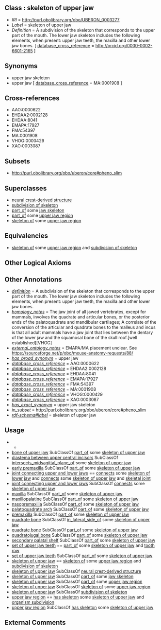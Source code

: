 
## Class : skeleton of upper jaw

 * *IRI* = http://purl.obolibrary.org/obo/UBERON_0003277
 * *Label* = skeleton of upper jaw
 * *Definition* = A subdivision of the skeleton that corresponds to the upper part of the mouth. The lower jaw skeleton includes the following elements, when present: upper jaw teeth, the maxilla and other lower jaw bones. [ [database_cross_reference](../../ef/oboInOwl#hasDbXref.md) = http://orcid.org/0000-0002-6601-2165 ]

## Synonyms

 * upper jaw skeleton
 * upper jaw [ [database_cross_reference](../../ef/oboInOwl#hasDbXref.md) = MA:0001908 ]

## Cross-references

 * AAO:0000622
 * EHDAA2:0002128
 * EHDAA:8041
 * EMAPA:17927
 * FMA:54397
 * MA:0001908
 * VHOG:0000429
 * XAO:0003087

## Subsets

 * http://purl.obolibrary.org/obo/uberon/core#pheno_slim

## Superclasses

 * [neural crest-derived structure](../../UBERON/13/UBERON_0010313.md)
 * [subdivision of skeleton](../../UBERON/12/UBERON_0010912.md)
 * [part_of](../../BFO/50/BFO_0000050.md) some [jaw skeleton](../../UBERON/08/UBERON_0001708.md)
 * [part_of](../../BFO/50/BFO_0000050.md) some [upper jaw region](../../UBERON/09/UBERON_0001709.md)
 * [skeleton of](../../RO/76/RO_0002576.md) some [upper jaw region](../../UBERON/09/UBERON_0001709.md)

## Equivalencies

 * [skeleton of](../../RO/76/RO_0002576.md) some [upper jaw region](../../UBERON/09/UBERON_0001709.md) and [subdivision of skeleton](../../UBERON/12/UBERON_0010912.md)

## Other Logical Axioms


## Other Annotations

 * *[definition](../../IAO/15/IAO_0000115.md)* = A subdivision of the skeleton that corresponds to the upper part of the mouth. The lower jaw skeleton includes the following elements, when present: upper jaw teeth, the maxilla and other lower jaw bones.
 * *[homology_notes](../../UBPROP/03/UBPROP_0000003.md)* = The jaw joint of all jawed vertebrates, except for mammals, involves the quadrate and articular bones, or the posterior ends of the palatoquadrate and mandibular cartilages; A correlate of the conversion of the articular and quadrate bones to the malleus and incus is that all adult mammals have a jaw joint that lies between the dentary of the lower jaw and the squamosal bone of the skull roof.[well established][VHOG]
 * *[external_ontology_notes](../../UBPROP/12/UBPROP_0000012.md)* = EMAPA/MA placement unclear. See https://sourceforge.net/p/obo/mouse-anatomy-requests/88/
 * *[has_broad_synonym](../../ym/oboInOwl#hasBroadSynonym.md)* = upper jaw
 * *[database_cross_reference](../../ef/oboInOwl#hasDbXref.md)* = AAO:0000622
 * *[database_cross_reference](../../ef/oboInOwl#hasDbXref.md)* = EHDAA2:0002128
 * *[database_cross_reference](../../ef/oboInOwl#hasDbXref.md)* = EHDAA:8041
 * *[database_cross_reference](../../ef/oboInOwl#hasDbXref.md)* = EMAPA:17927
 * *[database_cross_reference](../../ef/oboInOwl#hasDbXref.md)* = FMA:54397
 * *[database_cross_reference](../../ef/oboInOwl#hasDbXref.md)* = MA:0001908
 * *[database_cross_reference](../../ef/oboInOwl#hasDbXref.md)* = VHOG:0000429
 * *[database_cross_reference](../../ef/oboInOwl#hasDbXref.md)* = XAO:0003087
 * *[has_exact_synonym](../../ym/oboInOwl#hasExactSynonym.md)* = upper jaw skeleton
 * *[in_subset](../../et/oboInOwl#inSubset.md)* = http://purl.obolibrary.org/obo/uberon/core#pheno_slim
 * *[rdf-schema#label](../../el/rdf-schema#label.md)* = skeleton of upper jaw

## Usage

 * -
 * [bone of upper jaw](../../UBERON/97/UBERON_0011597.md) SubClassOf [part_of](../../BFO/50/BFO_0000050.md) some [skeleton of upper jaw](../../UBERON/77/UBERON_0003277.md)
 * [diastema between upper central incisors](../../UBERON/16/UBERON_0035116.md) SubClassOf [intersects_midsagittal_plane_of](../../BSPO/01/BSPO_0005001.md) some [skeleton of upper jaw](../../UBERON/77/UBERON_0003277.md)
 * [early premaxilla](../../UBERON/28/UBERON_0011628.md) SubClassOf [part_of](../../BFO/50/BFO_0000050.md) some [skeleton of upper jaw](../../UBERON/77/UBERON_0003277.md)
 * [joint connecting upper and lower jaws](../../UBERON/71/UBERON_0011171.md) == [connects](../../RO/76/RO_0002176.md) some [skeleton of lower jaw](../../UBERON/78/UBERON_0003278.md) and [connects](../../RO/76/RO_0002176.md) some [skeleton of upper jaw](../../UBERON/77/UBERON_0003277.md) and [skeletal joint](../../UBERON/82/UBERON_0000982.md)
 * [joint connecting upper and lower jaws](../../UBERON/71/UBERON_0011171.md) SubClassOf [connects](../../RO/76/RO_0002176.md) some [skeleton of upper jaw](../../UBERON/77/UBERON_0003277.md)
 * [maxilla](../../UBERON/97/UBERON_0002397.md) SubClassOf [part_of](../../BFO/50/BFO_0000050.md) some [skeleton of upper jaw](../../UBERON/77/UBERON_0003277.md)
 * [maxillopalatine](../../UBERON/88/UBERON_3000288.md) SubClassOf [part_of](../../BFO/50/BFO_0000050.md) some [skeleton of upper jaw](../../UBERON/77/UBERON_0003277.md)
 * [nasopremaxilla](../../UBERON/23/UBERON_3000323.md) SubClassOf [part_of](../../BFO/50/BFO_0000050.md) some [skeleton of upper jaw](../../UBERON/77/UBERON_0003277.md)
 * [palatoquadrate arch](../../UBERON/85/UBERON_0011085.md) SubClassOf [part_of](../../BFO/50/BFO_0000050.md) some [skeleton of upper jaw](../../UBERON/77/UBERON_0003277.md)
 * [premaxilla](../../UBERON/44/UBERON_0002244.md) SubClassOf [part_of](../../BFO/50/BFO_0000050.md) some [skeleton of upper jaw](../../UBERON/77/UBERON_0003277.md)
 * [quadrate bone](../../UBERON/97/UBERON_0006597.md) SubClassOf [in_lateral_side_of](../../BSPO/26/BSPO_0000126.md) some [skeleton of upper jaw](../../UBERON/77/UBERON_0003277.md)
 * [quadrate bone](../../UBERON/97/UBERON_0006597.md) SubClassOf [part_of](../../BFO/50/BFO_0000050.md) some [skeleton of upper jaw](../../UBERON/77/UBERON_0003277.md)
 * [quadratojugal bone](../../UBERON/67/UBERON_0011267.md) SubClassOf [part_of](../../BFO/50/BFO_0000050.md) some [skeleton of upper jaw](../../UBERON/77/UBERON_0003277.md)
 * [secondary palatal shelf](../../UBERON/19/UBERON_0005619.md) SubClassOf [part_of](../../BFO/50/BFO_0000050.md) some [skeleton of upper jaw](../../UBERON/77/UBERON_0003277.md)
 * [set of upper jaw teeth](../../UBERON/80/UBERON_0009680.md) == [part_of](../../BFO/50/BFO_0000050.md) some [skeleton of upper jaw](../../UBERON/77/UBERON_0003277.md) and [tooth row](../../UBERON/78/UBERON_0009678.md)
 * [set of upper jaw teeth](../../UBERON/80/UBERON_0009680.md) SubClassOf [part_of](../../BFO/50/BFO_0000050.md) some [skeleton of upper jaw](../../UBERON/77/UBERON_0003277.md)
 * [skeleton of upper jaw](../../UBERON/77/UBERON_0003277.md) == [skeleton of](../../RO/76/RO_0002576.md) some [upper jaw region](../../UBERON/09/UBERON_0001709.md) and [subdivision of skeleton](../../UBERON/12/UBERON_0010912.md)
 * [skeleton of upper jaw](../../UBERON/77/UBERON_0003277.md) SubClassOf [neural crest-derived structure](../../UBERON/13/UBERON_0010313.md)
 * [skeleton of upper jaw](../../UBERON/77/UBERON_0003277.md) SubClassOf [part_of](../../BFO/50/BFO_0000050.md) some [jaw skeleton](../../UBERON/08/UBERON_0001708.md)
 * [skeleton of upper jaw](../../UBERON/77/UBERON_0003277.md) SubClassOf [part_of](../../BFO/50/BFO_0000050.md) some [upper jaw region](../../UBERON/09/UBERON_0001709.md)
 * [skeleton of upper jaw](../../UBERON/77/UBERON_0003277.md) SubClassOf [skeleton of](../../RO/76/RO_0002576.md) some [upper jaw region](../../UBERON/09/UBERON_0001709.md)
 * [skeleton of upper jaw](../../UBERON/77/UBERON_0003277.md) SubClassOf [subdivision of skeleton](../../UBERON/12/UBERON_0010912.md)
 * [upper jaw region](../../UBERON/09/UBERON_0001709.md) == [has skeleton](../../RO/51/RO_0002551.md) some [skeleton of upper jaw](../../UBERON/77/UBERON_0003277.md) and [organism subdivision](../../UBERON/75/UBERON_0000475.md)
 * [upper jaw region](../../UBERON/09/UBERON_0001709.md) SubClassOf [has skeleton](../../RO/51/RO_0002551.md) some [skeleton of upper jaw](../../UBERON/77/UBERON_0003277.md)

## External Comments


